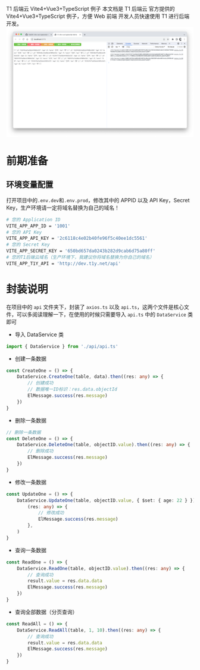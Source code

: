 T1 后端云 Vite4+Vue3+TypeScript 例子
本文档是 T1 后端云 官方提供的 Vite4+Vue3+TypeScript 例子，方便 Web 前端 开发人员快速使用 T1 进行后端开发。
![alt 截屏](./src/assets/sc.png)

# 前期准备

## 环境变量配置

打开项目中的`.env.dev`和`.env.prod`，修改其中的 APPID 以及 API Key，Secret Key，生产环境请一定将域名替换为自己的域名！

```bash
# 您的 Application ID
VITE_APP_APP_ID = '1001'
# 您的 API Key
VITE_APP_API_KEY = '2c6118c4e02b40fe96f5c40ee1dc5561'
# 您的 Secret Key
VITE_APP_SECRET_KEY = '650bd657da0243b282d9cab6d75a80ff'
# 您的T1后端云域名（生产环境下，我建议你将域名替换为你自己的域名）
VITE_APP_T1Y_API = 'http://dev.t1y.net/api'
```

# 封装说明

在项目中的 `api` 文件夹下，封装了 `axios.ts` 以及 `api.ts`，这两个文件是核心文件，可以多阅读理解一下，在使用的时候只需要导入 `api.ts` 中的 `DataService` 类即可

-   导入 DataService 类

```typescript
import { DataService } from './api/api.ts'
```

-   创建一条数据

```typescript
const CreateOne = () => {
    DataService.CreateOne(table, data).then((res: any) => {
        // 创建成功
        // 数据唯一ID标识：res.data.objectId
        ElMessage.success(res.message)
    })
}
```

-   删除一条数据

```typescript
// 删除一条数据
const DeleteOne = () => {
    DataService.DeleteOne(table, objectID.value).then((res: any) => {
        // 删除成功
        ElMessage.success(res.message)
    })
}
```

-   修改一条数据

```typescript
const UpdateOne = () => {
    DataService.UpdateOne(table, objectID.value, { $set: { age: 22 } }).then(
        (res: any) => {
            // 修改成功
            ElMessage.success(res.message)
        },
    )
}
```

-   查询一条数据

```typescript
const ReadOne = () => {
    DataService.ReadOne(table, objectID.value).then((res: any) => {
        // 查询成功
        result.value = res.data.data
        ElMessage.success(res.message)
    })
}
```

-   查询全部数据（分页查询）

```typescript
const ReadAll = () => {
    DataService.ReadAll(table, 1, 10).then((res: any) => {
        // 查询成功
        result.value = res.data.data
        ElMessage.success(res.message)
    })
}
```

